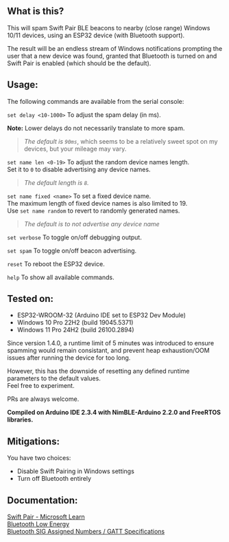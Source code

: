 ## What is this?

This will spam Swift Pair BLE beacons to nearby (close range) Windows 10/11 devices, using an ESP32 device (with Bluetooth support).

The result will be an endless stream of Windows notifications prompting the user that a new device was found, granted that Bluetooth is turned on and Swift Pair is enabled (which should be the default).

## Usage: 

The following commands are available from the serial console:

```set delay <10-1000>``` To adjust the spam delay (in ms).

**Note:** Lower delays do not necessarily translate to more spam.
>*The default is ```90ms```*, which seems to be a relatively sweet spot on my devices, but your mileage may vary.

```set name len <0-19>``` To adjust the random device names length.\
Set it to ```0``` to disable advertising any device names.
>*The default length is ```8```.*

```set name fixed <name>``` To set a fixed device name.\
The maximum length of fixed device names is also limited to 19.\
Use ```set name random``` to revert to randomly generated names.
>*The default is to not advertise any device name*


```set verbose``` To toggle on/off debugging output.

```set spam``` To toggle on/off beacon advertising.

```reset``` To reboot the ESP32 device.

```help``` To show all available commands.

## Tested on:
- ESP32-WROOM-32 (Arduino IDE set to ESP32 Dev Module)
- Windows 10 Pro 22H2 (build 19045.5371)
- Windows 11 Pro 24H2 (build 26100.2894)
  
Since version 1.4.0, a runtime limit of 5 minutes was introduced to ensure spamming would remain consistant, and prevent heap exhaustion/OOM issues after running the device for too long.

However, this has the downside of resetting any defined runtime parameters to the default values.\
Feel free to experiment.

PRs are always welcome.

**Compiled on Arduino IDE 2.3.4 with NimBLE-Arduino 2.2.0 and FreeRTOS libraries.**

## Mitigations:
You have two choices:
- Disable Swift Pairing in Windows settings
- Turn off Bluetooth entirely

## Documentation:
[Swift Pair - Microsoft Learn](https://learn.microsoft.com/en-us/windows-hardware/design/component-guidelines/bluetooth-swift-pair)\
[Bluetooth Low Energy](https://en.wikipedia.org/wiki/Bluetooth_Low_Energy#Technical_details)\
[Bluetooth SIG Assigned Numbers / GATT Specifications](https://bitbucket.org/bluetooth-SIG/public/src/main/assigned_numbers/) 
